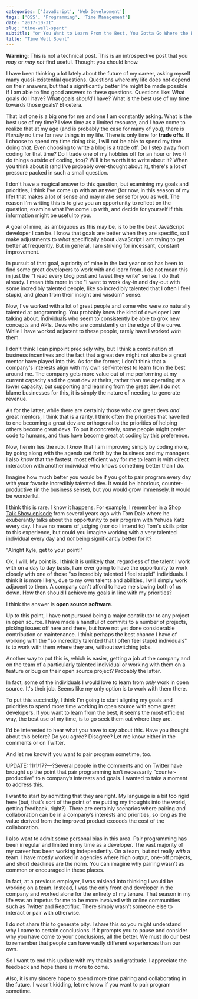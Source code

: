 ```yaml
---
categories: ['JavaScript', 'Web Development']
tags: ['OSS', 'Programming', 'Time Management']
date: "2017-10-31"
slug: "time-well-spent"
subtitle: "or You Want to Learn From the Best, You Gotta Go Where the Best Are"
title: "Time Well Spent"
---
```


**Warning**: This is not a technical post. This is an introspective post that you _may_ or _may not_ find useful. Thought you should know.

I have been thinking a lot lately about the future of my career, asking myself many quasi-existential questions. Questions where my life does not depend on their answers, but that a significantly better life might be made possible if I am able to find good answers to these questions. Questions like: What goals do I have? What goals _should_ I have? What is the best use of my time towards those goals? Et cetera.

That last one is a big one for me and one I am constantly asking. What is the best use of my time? I view time as a limited resource, and I have come to realize that at my age (and is probably the case for many of you), there is _literally_ no time for new things in my life. There is only time for **trade offs**. If I choose to spend my time doing _this_, I will not be able to spend my time doing _that_. Even choosing to write a blog is a trade off. Do I step away from coding for that time? Do I trade one of my hobbies off for an hour or two (I do things outside of coding, too)? Will it be worth it to write about it? When you think about it (and I've probably over-thought about it), there's a lot of pressure packed in such a small question.

I don't have a magical answer to this question, but examining my goals and priorities, I think I've come up with an answer (for now, in this season of my life) that makes a lot of sense and may make sense for you as well. The reason I'm writing this is to give you an opportunity to reflect on the question, examine what I've come up with, and decide for yourself if this information might be useful to you.

A goal of mine, as ambiguous as this may be, is to be the best JavaScript developer I can be. I know that goals are better when they are specific, so I make adjustments to _what_ specifically about JavaScript I am trying to get better at frequently. But in general, I am striving for incessant, constant improvement.

In pursuit of that goal, a priority of mine in the last year or so has been to find some great developers to work with and learn from. I do not mean this in just the "I read every blog post and tweet they write" sense. I do that already. I mean this more in the "I want to work day-in and day-out with some incredibly talented people, like so incredibly talented that I often I feel stupid, and glean from their insight and wisdom" sense.

Now, I've worked with a lot of great people and some who were _so_ naturally talented at programming. You probably know the kind of developer I am talking about. Individuals who seem to consistently be able to grok new concepts and APIs. Devs who are consistently on the edge of the curve. While I have worked adjacent to these people, rarely have I worked _with_ them.

I don't think I can pinpoint precisely why, but I think a combination of business incentives and the fact that a great dev might not also be a great mentor have played into this. As for the former, I don't think that a company's interests align with my own self-interest to learn from the best around me. The company gets more value out of me performing at my current capacity and the great dev at theirs, rather than me operating at a lower capacity, but supporting and learning from the great dev. I do not blame businesses for this, it is simply the nature of needing to generate revenue.

As for the latter, while there are certainly those who _are_ great devs _and_ great mentors, I think that is a rarity. I think often the priorities that have led to one becoming a great dev are orthogonal to the priorities of helping others become great devs. To put it concretely, some people might prefer code to humans, and thus have become great at coding by this preference.

Now, herein lies the rub. I _know_ that I am improving simply by coding more, by going along with the agenda set forth by the business and my managers. I also _know_ that the fastest, most efficient way for me to learn is with direct interaction with another individual who knows something better than I do.

Imagine how much better you would be if you got to pair program every day with your favorite incredibly talented dev. It would be laborious, counter-productive (in the business sense), but you would grow immensely. It would be wonderful.

I think this is rare. I know it happens. For example, I remember in a [Shop Talk Show episode](http://shoptalkshow.com/episodes/147-tom-dale/) from several years ago with Tom Dale where he exuberantly talks about the opportunity to pair program with Yehuda Katz every day. I have no means of judging (nor do I intend to) Tom's skills prior to this experience, but could you imagine working with a very talented individual every day and _not_ being significantly better for it?

"Alright Kyle, get to your point!"

Ok, I will. My point is, I think it is unlikely that, regardless of the talent I work with on a day to day basis, I am ever going to have the opportunity to work closely with one of those "so incredibly talented I feel stupid" individuals. I think it is more likely, due to my own talents and abilities, I will simply work adjacent to them. A company can't afford to have me slowing both of us down. How then should I achieve my goals in line with my priorities?

I think the answer is **open source software**.

Up to this point, I have not pursued being a major contributor to any project in open source. I have made a handful of commits to a number of projects, picking issues off here and there, but have not yet done considerable contribution or maintenance. I think perhaps the best chance I have of working with the "so incredibly talented that I often feel stupid individuals" is to work with them where they are, without switching jobs.

Another way to put this is, which is easier, getting a job at the company and on the team of a particularly talented individual or working with them on a feature or bug on their open source project? Probably the latter.

In fact, some of the individuals I would love to learn from _only_ work in open source. It's their job. Seems like my only option is to work with them there.

To put this succinctly, I think I'm going to start aligning my goals and priorities to spend more time working in open source with some great developers. If you want to learn from the best, it seems the most efficient way, the best use of my time, is to go seek them out where they are.

I'd be interested to hear what you have to say about this. Have you thought about this before? Do you agree? Disagree? Let me know either in the comments or on Twitter.

And let me know if you want to pair program sometime, too.

UPDATE: 11/1/17?—?Several people in the comments and on Twitter have brought up the point that pair programming isn’t necessarily “counter-productive” to a company’s interests and goals. I wanted to take a moment to address this.

I want to start by admitting that they are right. My language is a bit too rigid here (but, that’s sort of the point of me putting my thoughts into the world, getting feedback, right?). There are certainly scenarios where pairing and collaboration can be in a company’s interests and priorities, so long as the value derived from the improved product exceeds the cost of the collaboration.

I also want to admit some personal bias in this area. Pair programming has been irregular and limited in my time as a developer. The vast majority of my career has been working independently. On a team, but not really _with_ a team. I have mostly worked in agencies where high output, one-off projects, and short deadlines are the norm. You can imagine why pairing wasn’t as common or encouraged in these places.

In fact, at a previous employer, I was mislead into thinking I would be working on a team. Instead, I was the only front end developer in the company and worked alone for the entirety of my tenure. That season in my life was an impetus for me to be more involved with online communities such as Twitter and Reactiflux. There simply wasn’t someone else to interact or pair with otherwise.

I do not share this to generate pity. I share this so you might understand why I came to certain conclusions. If it prompts you to pause and consider why you have come to your conclusions, all the better. We must do our best to remember that people can have vastly different experiences than our own.

So I want to end this update with my thanks and gratitude. I appreciate the feedback and hope there is more to come.

Also, it is my sincere hope to spend more time pairing and collaborating in the future. I wasn’t kidding, let me know if you want to pair program sometime.
